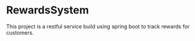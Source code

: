 # RewardsSystem
This project is a restful service build using spring boot to track rewards for customers.
